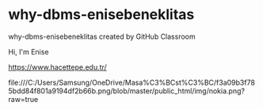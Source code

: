 # why-dbms-enisebeneklitas
why-dbms-enisebeneklitas created by GitHub Classroom

Hi, I'm Enise

https://www.hacettepe.edu.tr/

file:///C:/Users/Samsung/OneDrive/Masa%C3%BCst%C3%BC/f3a09b3f785bdd84f801a9194df2b66b.png/blob/master/public_html/img/nokia.png?raw=true

